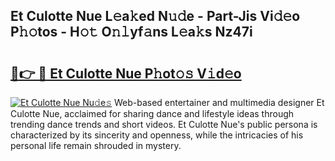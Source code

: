 ## Et Culotte Nue L𝚎a𝚔ed N𝚞𝚍e - Part-Jis Vi𝚍𝚎o P𝚑𝚘tos - H𝚘𝚝 O𝚗𝚕yf𝚊ns L𝚎a𝚔s Nz47i

# <h2><a href="http://kf8m7c.oniu.top/?m=Et+Culotte+Nue">🔗👉 🔴 Et Culotte Nue P𝚑ot𝚘𝚜 V𝚒d𝚎o</a></h2>

[![Et Culotte Nue Nu𝚍e𝚜](https://i.imgur.com/0qMVB7G.gif)](http://kf8m7c.oniu.top/?m=Et+Culotte+Nue)
Web-based entertainer and multimedia designer Et Culotte Nue, acclaimed for sharing dance and lifestyle ideas through trending dance trends and short videos. Et Culotte Nue's public persona is characterized by its sincerity and openness, while the intricacies of his personal life remain shrouded in mystery.  
